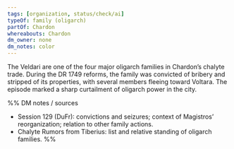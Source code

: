 ```yaml
---
tags: [organization, status/check/ai]
typeOf: family (oligarch)
partOf: Chardon
whereabouts: Chardon
dm_owner: none
dm_notes: color
---
```


The Veldari are one of the four major oligarch families in Chardon’s chalyte trade. During the DR 1749 reforms, the family was convicted of bribery and stripped of its properties, with several members fleeing toward Voltara. The episode marked a sharp curtailment of oligarch power in the city.

%%
DM notes / sources
- Session 129 (DuFr): convictions and seizures; context of Magistros’ reorganization; relation to other family actions.
- Chalyte Rumors from Tiberius: list and relative standing of oligarch families.
%%
